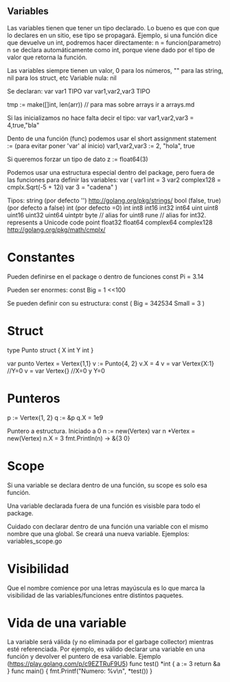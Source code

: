 ## Variables ##
Las variables tienen que tener un tipo declarado. Lo bueno es que con que lo declares en un sitio, ese tipo se propagará.
Ejemplo, si una función dice que devuelve un int, podremos hacer directamente:
n = funcion(parametro)
n se declara automáticamente como int, porque viene dado por el tipo de valor que retorna la función.

Las variables siempre tienen un valor, 0 para los números, "" para las string, nil para los struct, etc
Variable nula: nil

Se declaran:
var var1 TIPO
var var1,var2,var3 TIPO

tmp := make([]int, len(arr)) // para mas sobre arrays ir a arrays.md

Si las inicializamos no hace falta decir el tipo:
var var1,var2,var3 = 4,true,"bla"

Dento de una función (func) podemos usar el short assignment statement := (para evitar poner 'var' al inicio)
var1,var2,var3 := 2, "hola", true

Si queremos forzar un tipo de dato
z := float64(3)


Podemos usar una estructura especial dentro del package, pero fuera de las funciones para definir las variables:
var (
  var1 int = 3
  var2 complex128 = cmplx.Sqrt(-5 + 12i)
  var 3 = "cadena"
)

Tipos:
string (por defecto '')  http://golang.org/pkg/strings/
bool (false, true) (por defecto a false)
int (por defecto =0)
int  int8  int16  int32  int64
uint uint8 uint16 uint32 uint64 uintptr
byte // alias for uint8
rune // alias for int32. represents a Unicode code point
float32 float64
complex64 complex128  http://golang.org/pkg/math/cmplx/

# Constantes
Pueden definirse en el package o dentro de funciones
const Pi = 3.14

Pueden ser enormes: const Big = 1 <<100

Se pueden definir con su estructura:
const (
  Big = 342534
  Small = 3
)

# Struct
type Punto struct {
  X int
  Y int
}

var punto Vertex = Vertex{1,1}
v := Punto{4, 2}
v.X = 4
v = var Vertex{X:1}  //Y=0
v = var Vertex{}  //X=0 y Y=0

# Punteros
p := Vertex{1, 2}
q := &p
q.X = 1e9

Puntero a estructura. Iniciado a 0
n := new(Vertex)
var n *Vertex = new(Vertex)
n.X = 3
fmt.Println(n) -> &{3 0}



# Scope
Si una variable se declara dentro de una función, su scope es solo esa función.

Una variable declarada fuera de una función es visisble para todo el package.

Cuidado con declarar dentro de una función una variable con el mismo nombre que una global. Se creará una nueva variable.
Ejemplos: variables_scope.go



# Visibilidad
Que el nombre comience por una letras mayúscula es lo que marca la visibilidad de las variables/funciones entre distintos paquetes.



# Vida de una variable
La variable será válida (y no eliminada por el garbage collector) mientras esté referenciada.
Por ejemplo, es válido declarar una variable en una función y devolver el puntero de esa variable.
Ejemplo (https://play.golang.com/p/c9EZTRuF9U5)
func test() *int {
	a := 3
	return &a
}
func main() {
	fmt.Printf("Numero: %v\n", *test())
}
